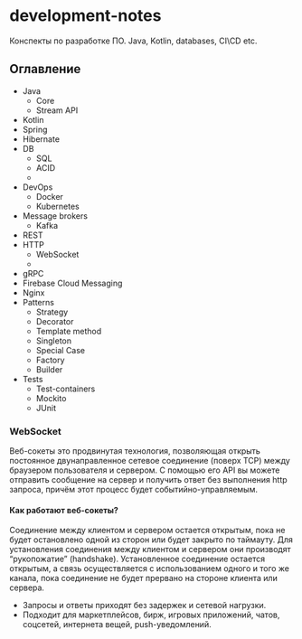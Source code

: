 # development-notes
Конспекты по разработке ПО. Java, Kotlin, databases, CI\CD etc.

## Оглавление
* Java
  * Core
  * Stream API
* Kotlin
* Spring
* Hibernate
* DB
  * SQL
  * ACID
  * 
* DevOps
  * Docker
  * Kubernetes
* Message brokers
  * Kafka
* REST
* HTTP
  * WebSocket
  * 
* gRPC
* Firebase Cloud Messaging
* Nginx
* Patterns
  * Strategy
  * Decorator
  * Template method
  * Singleton
  * Special Case
  * Factory
  * Builder
* Tests
  * Test-containers
  * Mockito
  * JUnit


### WebSocket
Веб-сокеты это продвинутая технология, позволяющая открыть постоянное двунаправленное сетевое соединение (поверх TCP) между браузером пользователя и сервером. С помощью его API вы можете отправить сообщение на сервер и получить ответ без выполнения http запроса, причём этот процесс будет событийно-управляемым.
#### Как работают веб-сокеты?
Соединение между клиентом и сервером остается открытым, пока не будет остановлено одной из сторон или будет закрыто по таймауту. Для установления соединения между клиентом и сервером они производят “рукопожатие” (handshake). Установленное соединение остается открытым, а связь осуществляется с использованием одного и того же канала, пока соединение не будет прервано на стороне клиента или сервера.
+ Запросы и ответы приходят без задержек и сетевой нагрузки.
+ Подходит для маркетплейсов, бирж, игровых приложений, чатов, соцсетей, интернета вещей, push-уведомлений.
